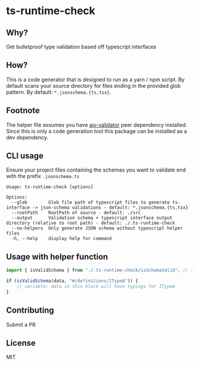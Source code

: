 # ts-runtime-check

## Why?

Get bulletproof type validation based off typescript interfaces

## How?

This is a code generator that is designed to run as a yarn / npm script. By default scans your source directory for files ending in the provided glob pattern. By default: `*.jsonschema.{ts,tsx}`.

## Footnote

The helper file assumes you have [ajv-validator](https://github.com/ajv-validator/ajv) peer dependency installed. Since this is only a code generation tool this package can be installed as a dev dependency.

## CLI usage

Ensure your project files containing the schemas you want to validate end with the prefix `.jsonschema.ts`

```
Usage: ts-runtime-check [options]

Options:
  --glob        Glob file path of typescript files to generate ts-interface -> json-schema validations - default: *.jsonschema.{ts,tsx}
  --rootPath    RootPath of source - default: ./src
  --output      Validation schema + typescript interface output directory (relative to root path) - default: ./.ts-runtime-check
  --no-helpers  Only generate JSON schema without typescript helper files
  -h, --help    display help for command
```

## Usage with helper function

```typescript
import { isValidSchema } from "./.ts-runtime-check/isSchemaValid"; // this is autogenerated by the CLI as a helper file

if (isValidSchema(data, "#/definitions/ITypeA")) {
    // variable: data in this block will have typings for ITypeA
}
```

## Contributing

Submit a PR

## License

MIT
